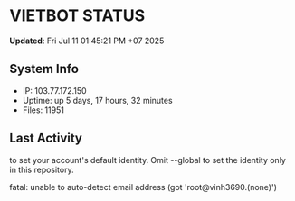 # VIETBOT STATUS
**Updated**: Fri Jul 11 01:45:21 PM +07 2025

## System Info
- IP: 103.77.172.150
- Uptime: up 5 days, 17 hours, 32 minutes
- Files: 11951

## Last Activity

to set your account's default identity.
Omit --global to set the identity only in this repository.

fatal: unable to auto-detect email address (got 'root@vinh3690.(none)')
